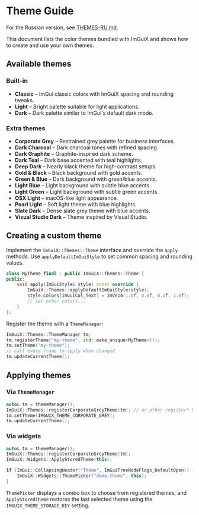 # Theme Guide

For the Russian version, see [THEMES-RU.md](THEMES-RU.md).

This document lists the color themes bundled with ImGuiX and shows how to create and use your own themes.

## Available themes

### Built-in
- **Classic** – ImGui classic colors with ImGuiX spacing and rounding tweaks.
- **Light** – Bright palette suitable for light applications.
- **Dark** – Dark palette similar to ImGui's default dark mode.

### Extra themes
- **Corporate Grey** – Restrained grey palette for business interfaces.
- **Dark Charcoal** – Dark charcoal tones with refined spacing.
- **Dark Graphite** – Graphite-inspired dark scheme.
- **Dark Teal** – Dark base accented with teal highlights.
- **Deep Dark** – Nearly black theme for high-contrast setups.
- **Gold & Black** – Black background with gold accents.
- **Green & Blue** – Dark background with green/blue accents.
- **Light Blue** – Light background with subtle blue accents.
- **Light Green** – Light background with subtle green accents.
- **OSX Light** – macOS-like light appearance.
- **Pearl Light** – Soft light theme with blue highlights.
- **Slate Dark** – Dense slate grey theme with blue accents.
- **Visual Studio Dark** – Theme inspired by Visual Studio.

## Creating a custom theme

Implement the `ImGuiX::Themes::Theme` interface and override the `apply` methods. Use `applyDefaultImGuiStyle` to set common spacing and rounding values.

```cpp
class MyTheme final : public ImGuiX::Themes::Theme {
public:
    void apply(ImGuiStyle& style) const override {
        ImGuiX::Themes::applyDefaultImGuiStyle(style);
        style.Colors[ImGuiCol_Text] = ImVec4(1.0f, 0.8f, 0.2f, 1.0f);
        // set other colors...
    }
};
```

Register the theme with a `ThemeManager`:

```cpp
ImGuiX::Themes::ThemeManager tm;
tm.registerTheme("my-theme", std::make_unique<MyTheme>());
tm.setTheme("my-theme");
// call every frame to apply when changed
tm.updateCurrentTheme();
```

## Applying themes

### Via `ThemeManager`

```cpp
auto& tm = themeManager();
ImGuiX::Themes::registerCorporateGreyTheme(tm); // or other register* helpers
tm.setTheme(IMGUIX_THEME_CORPORATE_GREY);
tm.updateCurrentTheme();
```

### Via widgets

```cpp
auto& tm = themeManager();
ImGuiX::Themes::registerCorporateGreyTheme(tm);
ImGuiX::Widgets::ApplyStoredTheme(this);

if (ImGui::CollapsingHeader("Theme", ImGuiTreeNodeFlags_DefaultOpen)) {
    ImGuiX::Widgets::ThemePicker("demo.theme", this);
}
```

`ThemePicker` displays a combo box to choose from registered themes, and `ApplyStoredTheme` restores the last selected theme using the `IMGUIX_THEME_STORAGE_KEY` setting.

